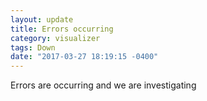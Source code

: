 ```yaml
---
layout: update
title: Errors occurring
category: visualizer
tags: Down
date: "2017-03-27 18:19:15 -0400"
---
```


Errors are occurring and we are investigating
